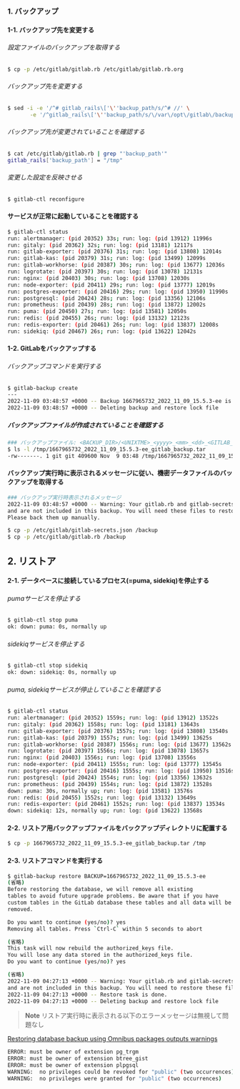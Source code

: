 ### 1. バックアップ

#### 1-1. バックアップ先を変更する

###### 設定ファイルのバックアップを取得する

```bash
$ cp -p /etc/gitlab/gitlab.rb /etc/gitlab/gitlab.rb.org
```

###### バックアップ先を変更する

```bash
$ sed -i -e '/^# gitlab_rails\['\''backup_path/s/^# //' \
       -e '/^gitlab_rails\['\''backup_path/s/\/var\/opt\/gitlab\/backups/\/tmp/' /etc/gitlab/gitlab.rb
```

###### バックアップ先が変更されていることを確認する

```bash
$ cat /etc/gitlab/gitlab.rb | grep "'backup_path'"
gitlab_rails['backup_path'] = "/tmp"
```

###### 変更した設定を反映させる

```bash
$ gitlab-ctl reconfigure
```

#### サービスが正常に起動していることを確認する

```bash
$ gitlab-ctl status
run: alertmanager: (pid 20352) 33s; run: log: (pid 13912) 11996s
run: gitaly: (pid 20362) 32s; run: log: (pid 13181) 12117s
run: gitlab-exporter: (pid 20376) 31s; run: log: (pid 13808) 12014s
run: gitlab-kas: (pid 20379) 31s; run: log: (pid 13499) 12099s
run: gitlab-workhorse: (pid 20387) 30s; run: log: (pid 13677) 12036s
run: logrotate: (pid 20397) 30s; run: log: (pid 13078) 12131s
run: nginx: (pid 20403) 30s; run: log: (pid 13708) 12030s
run: node-exporter: (pid 20411) 29s; run: log: (pid 13777) 12019s
run: postgres-exporter: (pid 20416) 29s; run: log: (pid 13950) 11990s
run: postgresql: (pid 20424) 28s; run: log: (pid 13356) 12106s
run: prometheus: (pid 20439) 28s; run: log: (pid 13872) 12002s
run: puma: (pid 20450) 27s; run: log: (pid 13581) 12050s
run: redis: (pid 20455) 26s; run: log: (pid 13132) 12123s
run: redis-exporter: (pid 20461) 26s; run: log: (pid 13837) 12008s
run: sidekiq: (pid 20467) 26s; run: log: (pid 13622) 12042s
```

#### 1-2. GitLabをバックアップする

###### バックアップコマンドを実行する

```bash
$ gitlab-backup create
---
2022-11-09 03:48:57 +0000 -- Backup 1667965732_2022_11_09_15.5.3-ee is done.
2022-11-09 03:48:57 +0000 -- Deleting backup and restore lock file
```

##### バックアップファイルが作成されていることを確認する

```bash
### バックアップファイル: <BACKUP_DIR>/<UNIXTME>_<yyyy>_<mm>_<dd>_<GITLAB_VERSION>_gitlab_backup.tar 
$ ls -l /tmp/1667965732_2022_11_09_15.5.3-ee_gitlab_backup.tar
-rw-------. 1 git git 409600 Nov  9 03:48 /tmp/1667965732_2022_11_09_15.5.3-ee_gitlab_backup.tar
```

#### バックアップ実行時に表示されるメッセージに従い、機密データファイルのバックアップを取得する

```bash
### バックアップ実行時表示されるメッセージ
2022-11-09 03:48:57 +0000 -- Warning: Your gitlab.rb and gitlab-secrets.json files contain sensitive data 
and are not included in this backup. You will need these files to restore a backup.
Please back them up manually.
````

```bash
$ cp -p /etc/gitlab/gitlab-secrets.json /backup
$ cp -p /etc/gitlab/gitlab.rb /backup
```

## 2. リストア

#### 2-1. データベースに接続しているプロセス(=puma, sidekiq)を停止する

###### pumaサービスを停止する

```bash
$ gitlab-ctl stop puma
ok: down: puma: 0s, normally up
```

###### sidekiqサービスを停止する

```bash
$ gitlab-ctl stop sidekiq
ok: down: sidekiq: 0s, normally up
```

###### puma, sidekiqサービスが停止していることを確認する

```bash
$ gitlab-ctl status
run: alertmanager: (pid 20352) 1559s; run: log: (pid 13912) 13522s
run: gitaly: (pid 20362) 1558s; run: log: (pid 13181) 13643s
run: gitlab-exporter: (pid 20376) 1557s; run: log: (pid 13808) 13540s
run: gitlab-kas: (pid 20379) 1557s; run: log: (pid 13499) 13625s
run: gitlab-workhorse: (pid 20387) 1556s; run: log: (pid 13677) 13562s
run: logrotate: (pid 20397) 1556s; run: log: (pid 13078) 13657s
run: nginx: (pid 20403) 1556s; run: log: (pid 13708) 13556s
run: node-exporter: (pid 20411) 1555s; run: log: (pid 13777) 13545s
run: postgres-exporter: (pid 20416) 1555s; run: log: (pid 13950) 13516s
run: postgresql: (pid 20424) 1554s; run: log: (pid 13356) 13632s
run: prometheus: (pid 20439) 1554s; run: log: (pid 13872) 13528s
down: puma: 30s, normally up; run: log: (pid 13581) 13576s
run: redis: (pid 20455) 1552s; run: log: (pid 13132) 13649s
run: redis-exporter: (pid 20461) 1552s; run: log: (pid 13837) 13534s
down: sidekiq: 12s, normally up; run: log: (pid 13622) 13568s
```

#### 2-2. リストア用バックアップファイルをバックアップディレクトリに配置する

```bash
$ cp -p 1667965732_2022_11_09_15.5.3-ee_gitlab_backup.tar /tmp
```

#### 2-3. リストアコマンドを実行する

```bash
$ gitlab-backup restore BACKUP=1667965732_2022_11_09_15.5.3-ee
(省略)
Before restoring the database, we will remove all existing
tables to avoid future upgrade problems. Be aware that if you have
custom tables in the GitLab database these tables and all data will be
removed.

Do you want to continue (yes/no)? yes
Removing all tables. Press `Ctrl-C` within 5 seconds to abort

(省略)
This task will now rebuild the authorized_keys file.
You will lose any data stored in the authorized_keys file.
Do you want to continue (yes/no)? yes

(省略)
2022-11-09 04:27:13 +0000 -- Warning: Your gitlab.rb and gitlab-secrets.json files contain sensitive data 
and are not included in this backup. You will need to restore these files manually.
2022-11-09 04:27:13 +0000 -- Restore task is done.
2022-11-09 04:27:13 +0000 -- Deleting backup and restore lock file
```

> **Note**
> リストア実行時に表示される以下のエラーメッセージは無視して問題なし

[Restoring database backup using Omnibus packages outputs warnings](https://docs.gitlab.com/ee/raketasks/backup_restore.html#restoring-database-backup-using-omnibus-packages-outputs-warnings "Troubleshooting")

```bash
ERROR: must be owner of extension pg_trgm
ERROR: must be owner of extension btree_gist
ERROR: must be owner of extension plpgsql
WARNING:  no privileges could be revoked for "public" (two occurrences)
WARNING:  no privileges were granted for "public" (two occurrences)
```

